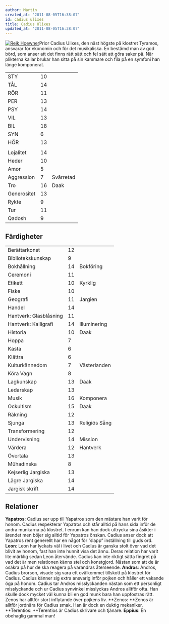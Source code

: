 ```yaml
---
author: Martin
created_at: '2011-08-05T16:38:07'
id: cadius ulixes
title: Cadius Ulixes
updated_at: '2011-08-05T16:38:07'
---
```

[<img src="http://kampanj.ripperdoc.net/wp-content/uploads/Reik-Hoewner-220x300.jpg" title="Reik Hoewner" class="alignright size-medium wp-image-657" />]Prior Cadius Ulixes, den näst högste på klostret Tyramos, ansvarar för ekonomin och för det musikaliska. En bestämd man av god börd, som anser att det finns rätt sätt och fel sätt att göra saker på. När plikterna kallar brukar han sitta på sin kammare och fila på en symfoni han länge komponerat.

|             |     |           |
|-------------|-----|-----------|
| STY         | 10  |           |
| TÅL         | 14  |           |
| RÖR         | 11  |           |
| PER         | 13  |           |
| PSY         | 14  |           |
| VIL         | 13  |           |
| BIL         | 18  |           |
| SYN         | 6   |           |
| HÖR         | 13  |           |
|             |     |           |
| Lojalitet   | 14  |           |
| Heder       | 10  |           |
| Amor        | 5   |           |
| Aggression  | 7   | Svårretad |
| Tro         | 16  | Daak      |
| Generositet | 13  |           |
| Rykte       | 9   |           |
| Tur         | 11  |           |
| Qadosh      | 9   |           |

## Färdigheter

|                        |     |               |
|------------------------|-----|---------------|
| Berättarkonst          | 12  |               |
| Bibliotekskunskap      | 9   |               |
| Bokhållning            | 14  | Bokföring     |
| Ceremoni               | 11  |               |
| Etikett                | 10  | Kyrklig       |
| Fiske                  | 10  |               |
| Geografi               | 11  | Jargien       |
| Handel                 | 14  |               |
| Hantverk: Glasblåsning | 11  |               |
| Hantverk: Kalligrafi   | 14  | Illuminering  |
| Historia               | 10  | Daak          |
| Hoppa                  | 7   |               |
| Kasta                  | 6   |               |
| Klättra                | 6   |               |
| Kulturkännedom         | 7   | Västerlanden  |
| Köra Vagn              | 8   |               |
| Lagkunskap             | 13  | Daak          |
| Ledarskap              | 13  |               |
| Musik                  | 16  | Komponera     |
| Ockultism              | 15  | Daak          |
| Räkning                | 12  |               |
| Sjunga                 | 13  | Religiös Sång |
| Transformering         | 12  |               |
| Undervisning           | 14  | Mission       |
| Värdera                | 12  | Hantverk      |
| Övertala               | 13  |               |
| Mûhadinska             | 8   |               |
| Kejserlig Jargiska     | 13  |               |
| Lägre Jargiska         | 14  |               |
| Jargisk skrift         | 14  |               |

## Relationer

**Yapatros**: Cadius ser upp till Yapatros som den mästare han varit för honom. Cadius respekterar Yapatros och står alltid på hans sida inför de andra munkarna på klostret. I enrum kan han dock uttrycka sina åsikter i ärendet men böjer sig alltid för Yapatros önskan. Cadius anser dock att Yapatros rent generellt har en något för ”slapp” inställning till guds ord. **Leon**: Leon har lyckats väl i livet och Cadius är ganska stolt över vad det blivit av honom, fast han inte hunnit visa det ännu. Deras relation har varit lite märklig sedan Leon återvände. Cadius kan inte riktigt sätta fingret på vad det är men relationen känns stel och konstgjord. Nästan som att de är osäkra på hur de ska reagera på varandras återseende. **Andros**: Andros, Cadius brorson, visade sig vara ett ovälkommet tillskott på klostret för Cadius. Cadius känner sig extra ansvarig inför pojken och håller ett vakande öga på honom. Cadius tar Andros misslyckanden nästan som ett personligt misslyckande och ur Cadius synvinkel misslyckas Andros alltför ofta. Han skulle dock mycket väl kunna bli en god munk bara han uppfostras rätt. Zenos har alltför stort inflytande över pojkens liv. **Zenos: **Zenos är alltför jordnära för Cadius smak. Han är dock en duktig mekaniker. **Terentios: **Terentios är Cadius skrivare och tjänare. **Eppius**: En obehaglig gammal man!

  [<img src="http://kampanj.ripperdoc.net/wp-content/uploads/Reik-Hoewner-220x300.jpg" title="Reik Hoewner" class="alignright size-medium wp-image-657" />]: http://kampanj.ripperdoc.net/wp-content/uploads/Reik-Hoewner.jpg
